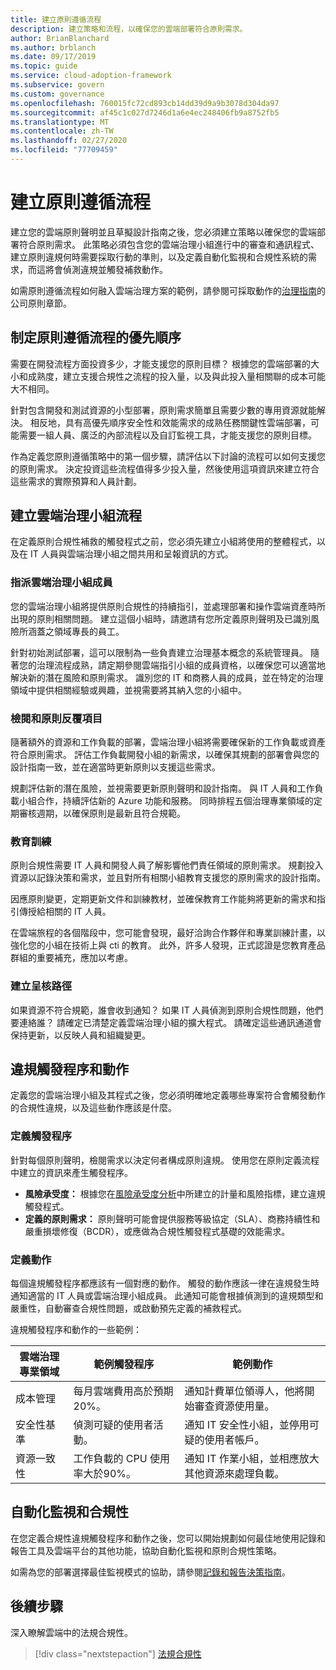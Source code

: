```yaml
---
title: 建立原則遵循流程
description: 建立策略和流程，以確保您的雲端部署符合原則需求。 
author: BrianBlanchard
ms.author: brblanch
ms.date: 09/17/2019
ms.topic: guide
ms.service: cloud-adoption-framework
ms.subservice: govern
ms.custom: governance
ms.openlocfilehash: 760015fc72cd893cb14dd39d9a9b3078d304da97
ms.sourcegitcommit: af45c1c027d7246d1a6e4ec248406fb9a8752fb5
ms.translationtype: MT
ms.contentlocale: zh-TW
ms.lasthandoff: 02/27/2020
ms.locfileid: "77709459"
---
```

<!-- markdownlint-disable MD026 -->

# <a name="establish-policy-adherence-processes"></a>建立原則遵循流程

建立您的雲端原則聲明並且草擬設計指南之後，您必須建立策略以確保您的雲端部署符合原則需求。 此策略必須包含您的雲端治理小組進行中的審查和通訊程式、建立原則違規何時需要採取行動的準則，以及定義自動化監視和合規性系統的需求，而這將會偵測違規並觸發補救動作。

如需原則遵循流程如何融入雲端治理方案的範例，請參閱可採取動作的[治理指南](../guides/index.md)的公司原則章節。

## <a name="prioritize-policy-adherence-processes"></a>制定原則遵循流程的優先順序

需要在開發流程方面投資多少，才能支援您的原則目標？ 根據您的雲端部署的大小和成熟度，建立支援合規性之流程的投入量，以及與此投入量相關聯的成本可能大不相同。

針對包含開發和測試資源的小型部署，原則需求簡單且需要少數的專用資源就能解決。 相反地，具有高優先順序安全性和效能需求的成熟任務關鍵性雲端部署，可能需要一組人員、廣泛的內部流程以及自訂監視工具，才能支援您的原則目標。

作為定義您原則遵循策略中的第一個步驟，請評估以下討論的流程可以如何支援您的原則需求。 決定投資這些流程值得多少投入量，然後使用這項資訊來建立符合這些需求的實際預算和人員計劃。

## <a name="establish-cloud-governance-team-processes"></a>建立雲端治理小組流程

在定義原則合規性補救的觸發程式之前，您必須先建立小組將使用的整體程式，以及在 IT 人員與雲端治理小組之間共用和呈報資訊的方式。

### <a name="assign-cloud-governance-team-members"></a>指派雲端治理小組成員

您的雲端治理小組將提供原則合規性的持續指引，並處理部署和操作雲端資產時所出現的原則相關問題。 建立這個小組時，請邀請有您所定義原則聲明及已識別風險所涵蓋之領域專長的員工。

針對初始測試部署，這可以限制為一些負責建立治理基本概念的系統管理員。 隨著您的治理流程成熟，請定期參閱雲端指引小組的成員資格，以確保您可以適當地解決新的潛在風險和原則需求。 識別您的 IT 和商務人員的成員，並在特定的治理領域中提供相關經驗或興趣，並視需要將其納入您的小組中。

### <a name="reviews-and-policy-iteration"></a>檢閱和原則反覆項目

隨著額外的資源和工作負載的部署，雲端治理小組將需要確保新的工作負載或資產符合原則需求。 評估工作負載開發小組的新需求，以確保其規劃的部署會與您的設計指南一致，並在適當時更新原則以支援這些需求。

規劃評估新的潛在風險，並視需要更新原則聲明和設計指南。 與 IT 人員和工作負載小組合作，持續評估新的 Azure 功能和服務。 同時排程五個治理專業領域的定期審核週期，以確保原則是最新且符合規範。

### <a name="education"></a>教育訓練

原則合規性需要 IT 人員和開發人員了解影響他們責任領域的原則需求。 規劃投入資源以記錄決策和需求，並且對所有相關小組教育支援您的原則需求的設計指南。

因應原則變更，定期更新文件和訓練教材，並確保教育工作能夠將更新的需求和指引傳授給相關的 IT 人員。

在雲端旅程的各個階段中，您可能會發現，最好洽詢合作夥伴和專業訓練計畫，以強化您的小組在技術上與 cti 的教育。 此外，許多人發現，正式認證是您教育產品群組的重要補充，應加以考慮。

### <a name="establish-escalation-paths"></a>建立呈核路徑

如果資源不符合規範，誰會收到通知？ 如果 IT 人員偵測到原則合規性問題，他們要連絡誰？ 請確定已清楚定義雲端治理小組的擴大程式。 請確定這些通訊通道會保持更新，以反映人員和組織變更。

## <a name="violation-triggers-and-actions"></a>違規觸發程序和動作

定義您的雲端治理小組及其程式之後，您必須明確地定義哪些專案符合會觸發動作的合規性違規，以及這些動作應該是什麼。

### <a name="define-triggers"></a>定義觸發程序

針對每個原則聲明，檢閱需求以決定何者構成原則違規。 使用您在原則定義流程中建立的資訊來產生觸發程序。

- **風險承受度：** 根據您在[風險承受度分析](./risk-tolerance.md)中所建立的計量和風險指標，建立違規觸發程式。
- **定義的原則需求：** 原則聲明可能會提供服務等級協定（SLA）、商務持續性和嚴重損壞修復（BCDR），或應做為合規性觸發程式基礎的效能需求。

### <a name="define-actions"></a>定義動作

每個違規觸發程序都應該有一個對應的動作。 觸發的動作應該一律在違規發生時通知適當的 IT 人員或雲端治理小組成員。 此通知可能會根據偵測到的違規類型和嚴重性，自動審查合規性問題，或啟動預先定義的補救程式。

違規觸發程序和動作的一些範例：

| 雲端治理專業領域 | 範例觸發程序 | 範例動作 |
|-----------------------------|----------------|---------------|
| 成本管理 | 每月雲端費用高於預期 20%。 | 通知計費單位領導人，他將開始審查資源使用量。 |
| 安全性基準 | 偵測可疑的使用者活動。 | 通知 IT 安全性小組，並停用可疑的使用者帳戶。 |
| 資源一致性 | 工作負載的 CPU 使用率大於90%。 | 通知 IT 作業小組，並相應放大其他資源來處理負載。 |

## <a name="automation-of-monitoring-and-compliance"></a>自動化監視和合規性

在您定義合規性違規觸發程序和動作之後，您可以開始規劃如何最佳地使用記錄和報告工具及雲端平台的其他功能，協助自動化監視和原則合規性策略。

如需為您的部署選擇最佳監視模式的協助，請參閱[記錄和報告決策指南](../../decision-guides/logging-and-reporting/index.md)。

## <a name="next-steps"></a>後續步驟

深入瞭解雲端中的法規合規性。

> [!div class="nextstepaction"]
> [法規合規性](./regulatory-compliance.md)
